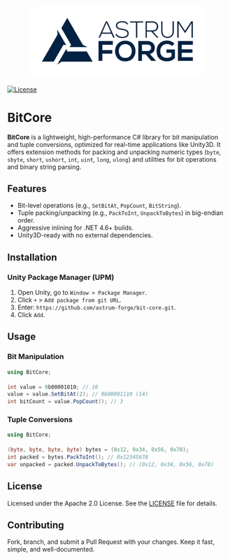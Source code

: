 <h3 align="center">
  <img src="Assets/icon.png?raw=true" alt="Astrum Forge Studios Logo" width="400">
</h3>

[![License](https://img.shields.io/badge/License-Apache_2.0-blue.svg)](https://opensource.org/licenses/Apache-2.0)

# BitCore

**BitCore** is a lightweight, high-performance C# library for bit manipulation and tuple conversions, optimized for real-time applications like Unity3D. It offers extension methods for packing and unpacking numeric types (`byte`, `sbyte`, `short`, `ushort`, `int`, `uint`, `long`, `ulong`) and utilities for bit operations and binary string parsing.

## Features

- Bit-level operations (e.g., `SetBitAt`, `PopCount`, `BitString`).
- Tuple packing/unpacking (e.g., `PackToInt`, `UnpackToBytes`) in big-endian order.
- Aggressive inlining for .NET 4.6+ builds.
- Unity3D-ready with no external dependencies.

## Installation

### Unity Package Manager (UPM)
1. Open Unity, go to `Window > Package Manager`.
2. Click `+` > `Add package from git URL`.
3. Enter: `https://github.com/astrum-forge/bit-core.git`.
4. Click `Add`.

## Usage

### Bit Manipulation
```csharp
using BitCore;

int value = 0b00001010; // 10
value = value.SetBitAt(2); // 0b00001110 (14)
int bitCount = value.PopCount(); // 3
```

### Tuple Conversions
```csharp
using BitCore;

(byte, byte, byte, byte) bytes = (0x12, 0x34, 0x56, 0x78);
int packed = bytes.PackToInt(); // 0x12345678
var unpacked = packed.UnpackToBytes(); // (0x12, 0x34, 0x56, 0x78)
```

## License
Licensed under the Apache 2.0 License. See the [LICENSE](LICENSE) file for details.

## Contributing
Fork, branch, and submit a Pull Request with your changes. Keep it fast, simple, and well-documented.